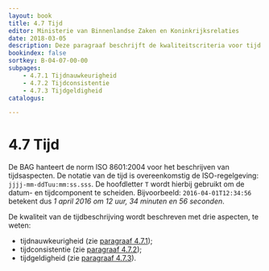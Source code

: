 ```yaml
---
layout: book
title: 4.7 Tijd
editor: Ministerie van Binnenlandse Zaken en Koninkrijksrelaties
date: 2018-03-05
description: Deze paragraaf beschrijft de kwaliteitscriteria voor tijd.
bookindex: false
sortkey: B-04-07-00-00
subpages:
    - 4.7.1 Tijdnauwkeurigheid
    - 4.7.2 Tijdconsistentie
    - 4.7.3 Tijdgeldigheid
catalogus:

---
```


# 4.7 Tijd

De BAG hanteert de norm ISO 8601:2004 voor het beschrijven van tijdsaspecten. De notatie van de tijd is overeenkomstig de ISO-regelgeving: `jjjj-mm-ddTuu:mm:ss.sss`. De hoofdletter `T` wordt hierbij gebruikt om de datum- en tijdcomponent te scheiden. Bijvoorbeeld: `2016-04-01T12:34:56` betekent dus _1 april 2016 om 12 uur, 34 minuten en 56 seconden_.

De kwaliteit van de tijdbeschrijving wordt beschreven met drie aspecten, te weten:

- tijdnauwkeurigheid (zie [paragraaf 4.7.1](#471-tijdnauwkeurigheid));
- tijdconsistentie (zie [paragraaf 4.7.2](#472-tijdconsistentie));
- tijdgeldigheid (zie [paragraaf 4.7.3](#473-tijdgeldigheid)).
